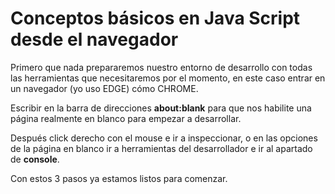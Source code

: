 # Conceptos básicos en Java Script desde el navegador

Primero que nada prepararemos nuestro entorno de desarrollo con todas las herramientas que necesitaremos por el momento, en este caso entrar en un navegador (yo uso EDGE) cómo CHROME.

Escribir en la barra de direcciones **about:blank** para que nos habilite una página realmente en blanco para empezar a desarrollar.

Después click derecho con el mouse e ir a inspeccionar, o en las opciones de la página en blanco ir a herramientas del desarrollador e ir al apartado de **console**.

Con estos 3 pasos ya estamos listos para comenzar.